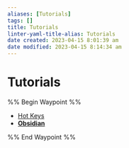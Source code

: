 ```yaml
---
aliases: [Tutorials]
tags: []
title: Tutorials
linter-yaml-title-alias: Tutorials
date created: 2023-04-15 8:01:39 am
date modified: 2023-04-15 8:14:34 am
---
```


# Tutorials

%% Begin Waypoint %%
- [Hot Keys](./Hot%20Keys.md)
- **[Obsidian](./Obsidian/Obsidian.md)**

%% End Waypoint %%